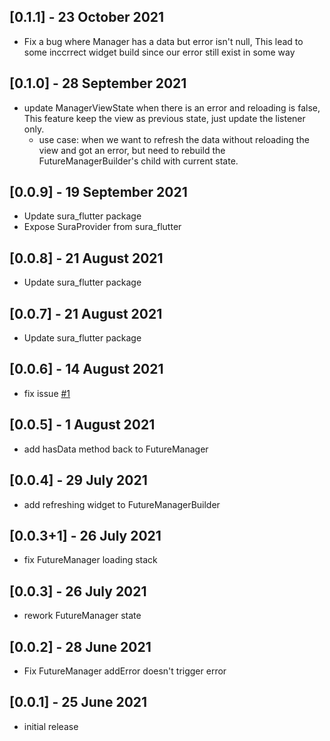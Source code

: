 ## [0.1.1] - 23 October 2021

- Fix a bug where Manager has a data but error isn't null, This lead to some inccrrect widget build since our error still exist in some way

## [0.1.0] - 28 September 2021

- update ManagerViewState when there is an error and reloading is false, This feature keep the view as previous state, just update the listener only.
  - use case: when we want to refresh the data without reloading the view and got an error, but need to rebuild the FutureManagerBuilder's child with current state.

## [0.0.9] - 19 September 2021

- Update sura_flutter package
- Expose SuraProvider from sura_flutter

## [0.0.8] - 21 August 2021

- Update sura_flutter package

## [0.0.7] - 21 August 2021

- Update sura_flutter package

## [0.0.6] - 14 August 2021

- fix issue [#1](https://github.com/asurraa/sura_manager/issues/1)

## [0.0.5] - 1 August 2021

- add hasData method back to FutureManager

## [0.0.4] - 29 July 2021

- add refreshing widget to FutureManagerBuilder

## [0.0.3+1] - 26 July 2021

- fix FutureManager loading stack

## [0.0.3] - 26 July 2021

- rework FutureManager state

## [0.0.2] - 28 June 2021

- Fix FutureManager addError doesn't trigger error

## [0.0.1] - 25 June 2021

- initial release
